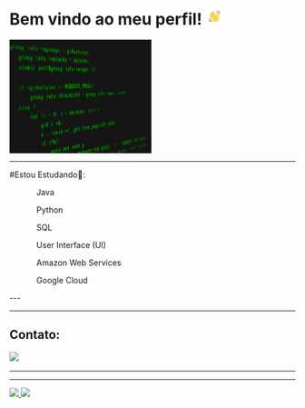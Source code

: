 # Bem vindo ao meu perfil! <img src="gif/wave.gif" alt="waving hands" style="height: 30px; width:30px;"/>
<img src="gif/code1.gif" alt="waving hands" align=center style="height: 200px; width:250px;"/>

---
#Estou Estudando📖:

<ul>
   <ol>Java</ol>
   <ol>Python</ol>
   <ol>SQL</ol>
   <ol>User Interface (UI)</ol>
   <ol>Amazon Web Services</ol>
   <ol>Google Cloud</ol>
</ul>
---

<!-- ## Ferramentas e Tecnologias ⚒️👨‍💻

   <img src="https://cdn.jsdelivr.net/gh/devicons/devicon/icons/vscode/vscode-original.svg" width="40" height="40" /> <img src="https://cdn.jsdelivr.net/gh/devicons/devicon/icons/git/git-original.svg" width="40" height="40"/> <img src="https://cdn.jsdelivr.net/gh/devicons/devicon/icons/python/python-original.svg" width="40" height="40" />   <img src="https://cdn.jsdelivr.net/gh/devicons/devicon/icons/html5/html5-original.svg" width="40" height="40"/> <img src="https://cdn.jsdelivr.net/gh/devicons/devicon/icons/css3/css3-original.svg" width="40" height="40" /> <img src="https://cdn.jsdelivr.net/gh/devicons/ /> <img src="https://cdn.jsdelivr.net/gh/devicons/devicon/icons/linux/linux-original.svg" width="40" height="40" /> <img src="https://cdn.jsdelivr.net/gh/devicons/devicon/icons/googlecloud/googlecloud-original.svg" width="40" height="40" /> <img src="https://cdn.jsdelivr.net/gh/devicons/devicon/icons/amazonwebservices/amazonwebservices-original.svg" width="40" height="40" />
---
-->
---
## Contato:
<div>
  <a href="https://www.linkedin.com/in/eduardo-amorim17" target="_blank"><img src="https://img.shields.io/badge/-LinkedIn-%230077B5?style=for-the-badge&logo=linkedin&logoColor=white" target="_blank"></a>
</div>

---
---

<div>
<a href="https://github.com/Edu-Amorim2">
<img height="180em" src="https://github-readme-stats.vercel.app/api/top-langs/?username=edu-Amorim2&layout=compact&langs_count=7&theme=blue-green"/>
<img height="180em" src="https://github-readme-stats.vercel.app/api?username=edu-Amorim2&show_icons=true&theme=blue-green&include_all_commits=true&count_private=true"/>
</div>
